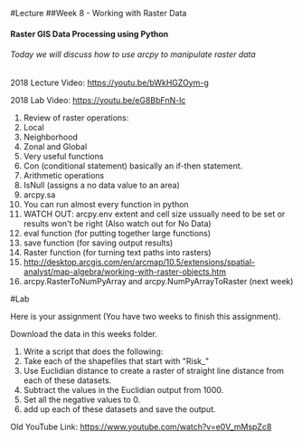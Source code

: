 #Lecture
##Week 8 - Working with Raster Data
#### Raster GIS Data Processing using Python
###### Today we will discuss how to use arcpy to manipulate raster data

2018 Lecture Video: https://youtu.be/bWkHGZOym-g

2018 Lab Video: https://youtu.be/eG8BbFnN-lc

1. Review of raster operations:
  1. Local
  2. Neighborhood
  3. Zonal and Global
2. Very useful functions
  1. Con (conditional statement) basically an if-then statement.
  2. Arithmetic operations
  3. IsNull (assigns a no data value to an area)
3. arcpy.sa
  1. You can run almost every function in python
  2. WATCH OUT: arcpy.env extent and cell size ussually need to be set or results won't be right (Also watch out for No Data)
  3. eval function (for putting together large functions)
  4. save function (for saving output results)
  5. Raster function (for turning text paths into rasters)
  6. http://desktop.arcgis.com/en/arcmap/10.5/extensions/spatial-analyst/map-algebra/working-with-raster-objects.htm
  7. arcpy.RasterToNumPyArray and arcpy.NumPyArrayToRaster (next week)

  

#Lab 

Here is your assignment (You have two weeks to finish this assignment).

Download the data in this weeks folder.

1. Write a script that does the following:
  1. Take each of the shapefiles that start with "Risk_"
  2. Use Euclidian distance to create a raster of straight line distance from each of these datasets.
  3. Subtract the values in the Euclidian output from 1000.
  4. Set all the negative values to 0.
  5. add up each of these datasets and save the output.
  
  
Old YouTube Link:  https://www.youtube.com/watch?v=e0V_mMspZc8

  








  




      
      


